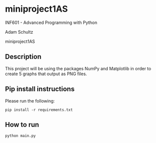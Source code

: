 # miniproject1AS

INF601 - Advanced Programming with Python

Adam Schultz

miniproject1AS

## Description
This project will be using the packages NumPy and Matplotlib in order to create 5 graphs that output as PNG files.

## Pip install instructions

Please run the following:

```
pip install -r requirements.txt
```

## How to run
```
python main.py
```
